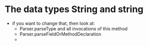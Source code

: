 # The data types String and string



  * if you want to change that, then look at:
    * Parser.parseType and all invocations of this method
    * Parser.parseFieldOrMethodDeclaration
    * 